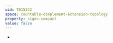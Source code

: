 ```yaml
---
uid: T015322
space: countable-complement-extension-topology
property: sigma-compact
value: false
---
```

-

